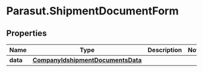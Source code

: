 # Parasut.ShipmentDocumentForm

## Properties
Name | Type | Description | Notes
------------ | ------------- | ------------- | -------------
**data** | [**CompanyIdshipmentDocumentsData**](CompanyIdshipmentDocumentsData.md) |  | 



